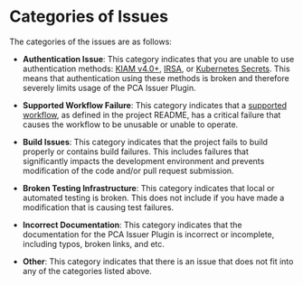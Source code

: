 # Categories of Issues

The categories of the issues are as follows:

* **Authentication Issue**: This category indicates that you are unable to use authentication methods: [KIAM v4.0+](https://github.com/uswitch/kiam), [IRSA](https://docs.aws.amazon.com/eks/latest/userguide/iam-roles-for-service-accounts.html), or [Kubernetes Secrets](https://github.com/cert-manager/aws-privateca-issuer/blob/master/config/samples/secret.yaml). This means that authentication using these methods is broken and therefore severely limits usage of the PCA Issuer Plugin. 

* **Supported Workflow Failure**: This category indicates that a [supported workflow](https://github.com/cert-manager/aws-privateca-issuer#readme), as defined in the project README, has a critical failure that causes the workflow to be unusable or unable to operate.  

* **Build Issues**: This category indicates that the project fails to build properly or contains build failures. This includes failures that significantly impacts the development environment and prevents modification of the code and/or pull request submission. 

* **Broken Testing Infrastructure**: This category indicates that local or automated testing is broken. This does not include if you have made a modification that is causing test failures. 

* **Incorrect Documentation**: This category indicates that the documentation for the PCA Issuer Plugin is incorrect or incomplete, including typos, broken links, and etc. 

* **Other**: This category indicates that there is an issue that does not fit into any of the categories listed above. 

